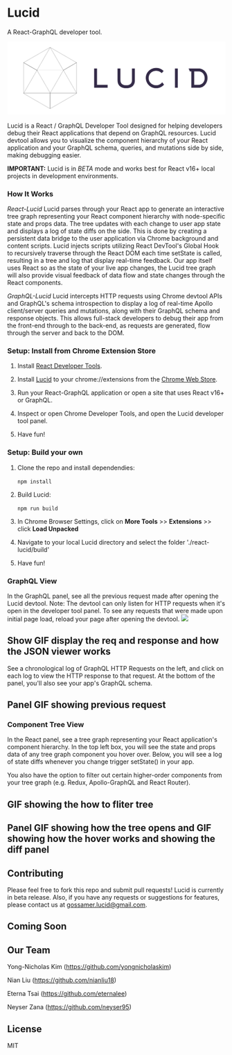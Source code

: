 # Lucid
A React-GraphQL developer tool.

![Alt text](public/assets/logo-text.png?raw=true "Title")

Lucid is a React / GraphQL Developer Tool designed for helping developers debug their React applications that depend on GraphQL resources. Lucid devtool allows you to visualize the component hierarchy of your React application and your GraphQL schema, queries, and mutations side by side, making debugging easier.

**IMPORTANT:**  Lucid is in *BETA* mode and works best for React v16+ local projects in development environments. 

### How It Works
*React-Lucid*
Lucid parses through your React app to generate an interactive tree graph representing your React component hierarchy with node-specific state and props data. The tree updates with each change to user app state and displays a log of state diffs on the side. This is done by creating a persistent data bridge to the user application via Chrome background and content scripts. Lucid injects scripts utilizing React DevTool's Global Hook to recursively traverse through the React DOM each time setState is called, resulting in a tree and log that display real-time feedback. Our app itself uses React so as the state of your live app changes, the Lucid tree graph will also provide visual feedback of data flow and state changes through the React components.

*GraphQL-Lucid*
Lucid intercepts HTTP requests using Chrome devtool APIs and GraphQL's schema introspection to display a log of real-time Apollo client/server queries and mutations, along with their GraphQL schema and response objects. This allows full-stack developers to debug their app from the front-end through to the back-end, as requests are generated, flow through the server and back to the DOM. 

### Setup: Install from Chrome Extension Store

1. Install <a href="https://chrome.google.com/webstore/detail/react-developer-tools/fmkadmapgofadopljbjfkapdkoienihi?hl=en">React Developer Tools</a>. 

2. Install <a href="https://chrome.google.com/webstore/detail/debux/ooihnkghpifccalpfakdnlolfaiidfjp?authuser=1">Lucid</a> to your chrome://extensions from the <a href="https://chrome.google.com/webstore/category/extensions">Chrome Web Store</a>.

3. Run your React-GraphQL application or open a site that uses React v16+ or GraphQL.

4. Inspect or open Chrome Developer Tools, and open the Lucid developer tool panel.

5. Have fun!

### Setup: Build your own

1. Clone the repo and install dependendies: 

    ```npm install```

2. Build Lucid: 

    ```npm run build ```

3. In Chrome Browser Settings, click on **More Tools** >> **Extensions** >> click **Load Unpacked**

4. Navigate to your local Lucid directory and select the folder './react-lucid/build'

5. Have fun!

### GraphQL View
In the GraphQL panel, see all the previous request made after opening the Lucid devtool. Note: The devtool can only listen for HTTP requests when it's open in the developer tool panel. To see any requests that were made upon initial page load, reload your page after opening the devtool. 
![](ReqResJson.mov.gif)

## Show GIF display the req and response and how the JSON viewer works

See a chronological log of GraphQL HTTP Requests on the left, and click on each log to view the HTTP response to that request. At the bottom of the panel, you'll also see your app's GraphQL schema.

## Panel GIF showing previous request 

### Component Tree View
In the React panel, see a tree graph representing your React application's component hierarchy. In the top left box, you will see the state and props data of any tree graph component you hover over. Below, you will see a log of state diffs whenever you change trigger setState() in your app.

You also have the option to filter out certain higher-order components from your tree graph (e.g. Redux, Apollo-GraphQL and React Router).

## GIF showing the how to fliter tree

## Panel GIF showing how the tree opens and GIF showing how the hover works and showing the diff panel

## Contributing 

Please feel free to fork this repo and submit pull requests! Lucid is currently in beta release. Also, if you have any requests or suggestions for features, please contact us at gossamer.lucid@gmail.com.

## Coming Soon



## Our Team

Yong-Nicholas Kim (https://github.com/yongnicholaskim)

Nian Liu (https://github.com/nianliu18)

Eterna Tsai (https://github.com/eternalee)

Neyser Zana (https://github.com/neyser95)

## License
MIT
